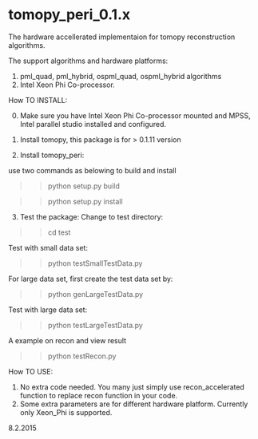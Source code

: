 # tomopy_peri_0.1.x
The hardware accellerated implementaion for tomopy reconstruction algorithms.

The support algorithms and hardware platforms:

1. pml_quad, pml_hybrid, ospml_quad, ospml_hybrid algorithms
2. Intel Xeon Phi Co-processor.

How TO INSTALL:

0. Make sure you have Intel Xeon Phi Co-processor mounted and MPSS, Intel parallel studio installed and configured.

1. Install tomopy, this package is for > 0.1.11 version

2. Install tomopy_peri:

use two commands as belowing to build and install 
>>python setup.py build

>>python setup.py install 

3. Test the package:
Change to test directory:
>>cd test

Test with small data set:
>>python testSmallTestData.py

For large data set, first create the test data set by:
>>python genLargeTestData.py

Test with large data set:
>>python testLargeTestData.py

A example on recon and view result
>>python testRecon.py

How TO USE:

1. No extra code needed. You many just simply use recon_accelerated function to replace recon function in your code.
2. Some extra parameters are for different hardware platform. Currently only Xeon_Phi is supported.


8.2.2015
